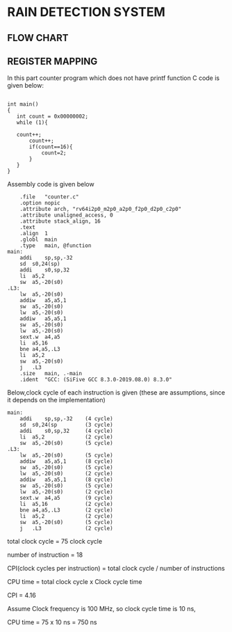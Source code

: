 # RAIN DETECTION SYSTEM

## FLOW CHART

 
 ## REGISTER MAPPING
 In this part counter program which does not have printf function
 C code is given below:
 ```
 
int main()
{
	int count = 0x00000002;
	while (1){
	
	count++;
        count++;
        if(count==16){
            count=2;
        }
	}
}

```
 Assembly code is given below
```
 	.file	"counter.c"
	.option nopic
	.attribute arch, "rv64i2p0_m2p0_a2p0_f2p0_d2p0_c2p0"
	.attribute unaligned_access, 0
	.attribute stack_align, 16
	.text
	.align	1
	.globl	main
	.type	main, @function
main:
	addi	sp,sp,-32
	sd	s0,24(sp)
	addi	s0,sp,32
	li	a5,2
	sw	a5,-20(s0)
.L3:
	lw	a5,-20(s0)
	addiw	a5,a5,1
	sw	a5,-20(s0)
	lw	a5,-20(s0)
	addiw	a5,a5,1
	sw	a5,-20(s0)
	lw	a5,-20(s0)
	sext.w	a4,a5
	li	a5,16
	bne	a4,a5,.L3
	li	a5,2
	sw	a5,-20(s0)
	j	.L3
	.size	main, .-main
	.ident	"GCC: (SiFive GCC 8.3.0-2019.08.0) 8.3.0"

```
Below,clock cycle of each instruction is given (these are assumptions, since it depends on the implementation)
```
main:
	addi	sp,sp,-32    (4 cycle)
	sd	s0,24(sp	     (3 cycle)
	addi	s0,sp,32     (4 cycle)
	li	a5,2			 (2 cycle)
	sw	a5,-20(s0)       (5 cycle)
.L3:
	lw	a5,-20(s0)		 (5 cycle)
	addiw	a5,a5,1		 (8 cycle)
	sw	a5,-20(s0)	     (5 cycle)
	lw	a5,-20(s0)       (2 cycle)
	addiw	a5,a5,1		 (8 cycle)
	sw	a5,-20(s0)		 (5 cycle)
	lw	a5,-20(s0)		 (2 cycle)
	sext.w	a4,a5		 (9 cycle)
	li	a5,16			 (2 cycle)
	bne	a4,a5,.L3        (2 cycle)
	li	a5,2			 (2 cycle)
	sw	a5,-20(s0)		 (5 cycle)
	j	.L3			     (2 cycle)
```
total clock cycle = 75 clock cycle

number of instruction = 18 

CPI(clock cycles per instruction) = total clock cycle / number of instructions

CPU time = total clock cycle x Clock cycle time

CPI = 4.16

Assume Clock frequency is 100 MHz, so clock cycle time is 10 ns,

CPU time = 75 x 10 ns = 750 ns

 
 
